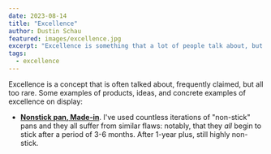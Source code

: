 ```yaml
---
date: 2023-08-14
title: "Excellence"
author: Dustin Schau
featured: images/excellence.jpg
excerpt: "Excellence is something that a lot of people talk about, but as we all know, showing and not just telling is better. Thus, this is a deep dive on what makes excellence and some updated and concrete examples of excellence on display."
tags:
  - excellence
---
```


Excellence is a concept that is often talked about, frequently claimed, but all too rare. Some examples of products, ideas, and concrete examples of excellence on display:

- [**Nonstick pan, Made-in**](https://madeincookware.com/products/non-stick-frying-pan/10-inch-graphite). I've used countless iterations of "non-stick" pans and they all suffer from similar flaws: notably, that they _all_ begin to stick after a period of 3-6 months. After 1-year plus, still highly non-stick.
